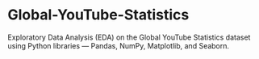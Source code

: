 # Global-YouTube-Statistics
Exploratory Data Analysis (EDA) on the Global YouTube Statistics dataset using Python libraries — Pandas, NumPy, Matplotlib, and Seaborn.
